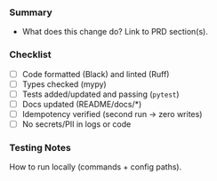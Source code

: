 ### Summary
- What does this change do? Link to PRD section(s).

### Checklist
- [ ] Code formatted (Black) and linted (Ruff)
- [ ] Types checked (mypy)
- [ ] Tests added/updated and passing (`pytest`)
- [ ] Docs updated (README/docs/*)
- [ ] Idempotency verified (second run → zero writes)
- [ ] No secrets/PII in logs or code

### Testing Notes
How to run locally (commands + config paths).